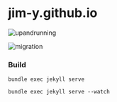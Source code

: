 jim-y.github.io
===============

![upandrunning](http://img.shields.io/badge/up--and--running-true-green.svg)

![migration](http://img.shields.io/badge/migrating--old--posts-in--progress-yellow.svg)

### Build

`bundle exec jekyll serve`

`bundle exec jekyll serve --watch`
